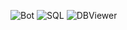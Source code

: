 ![Bot](https://img.shields.io/badge/Bot-Telegram-blue?style=for-the-badge&logo=telegram&logoColor=white)
![SQL](https://img.shields.io/badge/SQL-4479A1?style=for-the-badge&logo=sql&logoColor=white)
![DBViewer](https://img.shields.io/badge/DBViewer-4479A1?style=for-the-badge&logo=database&logoColor=white)

